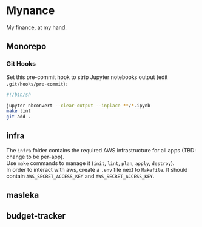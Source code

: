 # Mynance

My finance, at my hand.

## Monorepo

### Git Hooks

Set this pre-commit hook to strip Jupyter notebooks output (edit `.git/hooks/pre-commit`):

```bash
#!/bin/sh

jupyter nbconvert --clear-output --inplace **/*.ipynb
make lint
git add .
```

## infra

The `infra` folder contains the required AWS infrastructure for all apps (TBD: change to be per-app).  
Use `make` commands to manage it (`init`, `lint`, `plan`, `apply`, `destroy`).  
In order to interact with aws, create a `.env` file next to `Makefile`. It should contain `AWS_SECRET_ACCESS_KEY` and `AWS_SECRET_ACCESS_KEY`.

## masleka

## budget-tracker